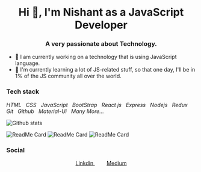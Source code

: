 
<h1 align="center">Hi 👋, I'm Nishant as a JavaScript Developer</h1>
<h3 align="center">A very passionate about Technology.</h3>

- 🔭 I am currently working on a technology that is using JavaScript language.
- 🌱 I'm currently learning a lot of JS-related stuff, so that one day, I'll be in 1% of the JS community all over the world.



### Tech stack

*HTML* &nbsp;   *CSS* &nbsp;   *JavaScript*  &nbsp;  *BootStrap* &nbsp;  *React js*  &nbsp;  *Express*   &nbsp;  *Nodejs*  &nbsp;  *Redux*  &nbsp;  *Git*  &nbsp;  *Github*  &nbsp;   *Material-Ui* &nbsp;  *Many More...*












![Github stats](https://github-readme-stats.vercel.app/api?username=thinkwithcode)



<!-- ### Projects -->

  ![ReadMe Card](https://github-readme-stats.vercel.app/api/pin/?username=thinkwithcode&repo=netflix-clone )
  ![ReadMe Card](https://github-readme-stats.vercel.app/api/pin/?username=thinkwithcode&repo=crypto-tracker )
  ![ReadMe Card](https://github-readme-stats.vercel.app/api/pin/?username=thinkwithcode&repo=movie-booking-app )
<!--  ![ReadMe Card](https://github-readme-stats.vercel.app/api/pin/?username=thinkwithcode&repo=google-clone )-->
<!--  ![ReadMe Card](https://github-readme-stats.vercel.app/api/pin/?username=thinkwithcode&repo=e-commerce-app )-->

<!-- ![ReadMe Card](https://github-readme-stats.vercel.app/api/pin/?username=thinkwithcode&repo=textutils ) -->
### Social




<p align="center">
 
  
  <a href="https://www.linkedin.com/in/ketunishant/" target="blank">
   Linkdin
  </a>&nbsp;&nbsp;&nbsp;
 &nbsp;&nbsp;&nbsp;
  <a href="https://ketunishant.medium.com/how-to-deploy-an-app-on-netlify-fbb0af5e8d61" target="blank">
   Medium
  </a>
</p>

